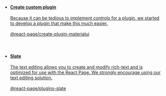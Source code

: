 - #### [Create custom plugin](plugins/create.md) <br>
  [Because it can be tedious to implement controls for a plugin, we started to develop a plugin that make this much easier.](plugins/create.md) <br><br>
  [@react-page/create-plugin-materialui](https://www.npmjs.com/package/@react-page/create-plugin-materialui) <br><br>
  <br>
- #### [Slate](plugins/slate.md) <br>
  [The text editing allows you to create and modify rich-text and is optimized for use with the React Page. We strongly encourage using our text editing solution.](plugins/slate.md) <br><br>
  [@react-page/plugins-slate](https://www.npmjs.com/package/@react-page/plugins-slate) <br><br>
  <br>

